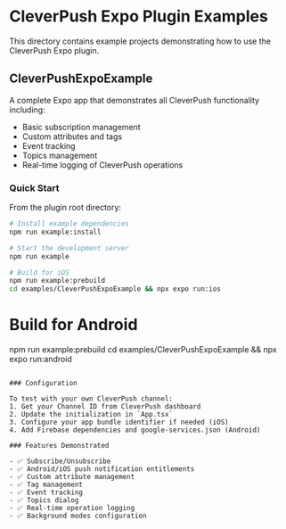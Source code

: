 # CleverPush Expo Plugin Examples

This directory contains example projects demonstrating how to use the CleverPush Expo plugin.

## CleverPushExpoExample

A complete Expo app that demonstrates all CleverPush functionality including:

- Basic subscription management
- Custom attributes and tags
- Event tracking
- Topics management
- Real-time logging of CleverPush operations

### Quick Start

From the plugin root directory:

```bash
# Install example dependencies
npm run example:install

# Start the development server
npm run example

# Build for iOS
npm run example:prebuild
cd examples/CleverPushExpoExample && npx expo run:ios
```

# Build for Android
npm run example:prebuild
cd examples/CleverPushExpoExample && npx expo run:android
```

### Configuration

To test with your own CleverPush channel:
1. Get your Channel ID from CleverPush dashboard
2. Update the initialization in `App.tsx`
3. Configure your app bundle identifier if needed (iOS)
4. Add Firebase dependencies and google-services.json (Android)

### Features Demonstrated

- ✅ Subscribe/Unsubscribe
- ✅ Android/iOS push notification entitlements
- ✅ Custom attribute management
- ✅ Tag management
- ✅ Event tracking
- ✅ Topics dialog
- ✅ Real-time operation logging
- ✅ Background modes configuration 